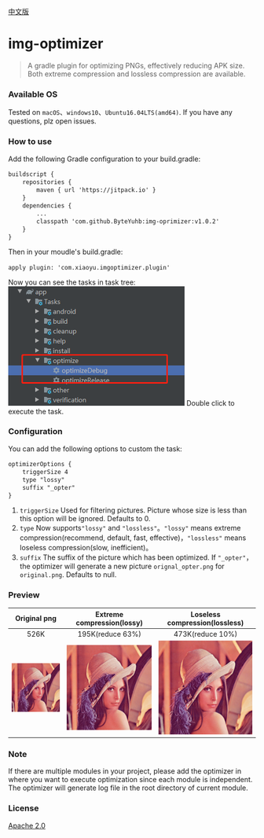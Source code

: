 

[中文版](README-zh-rCN.md)

# img-optimizer

>A gradle plugin for optimizing PNGs, effectively reducing APK size. Both extreme compression and lossless compression are available.

### Available OS

Tested on `macOS`、`windows10`、`Ubuntu16.04LTS(amd64)`. If you have any questions, plz open issues.

### How to use

Add the following Gradle configuration to your build.gradle: 

```
buildscript {
    repositories {
        maven { url 'https://jitpack.io' }
    }
    dependencies {
        ...
        classpath 'com.github.ByteYuhb:img-oprimizer:v1.0.2'
    }
}
```

Then in your moudle's build.gradle:  

`apply plugin: 'com.xiaoyu.imgoptimizer.plugin'`  

Now you can see the tasks in task tree:  
![原图](arts/image-optimizer.png)
Double click to execute the task.

### Configuration

You can add the following options to custom the task:   

```
optimizerOptions {
    triggerSize 4
    type "lossy"
    suffix "_opter"
}
```

1. `triggerSize` Used for filtering pictures. Picture whose size is less than this option will be ignored. Defaults to 0.
2. `type` Now supports`"lossy"` and `"lossless"`。`"lossy"` means extreme compression(recommend, default, fast, effective)，`"lossless"` means loseless compression(slow, inefficient)。
3. `suffix` The suffix of the picture which has been optimized. If `"_opter"`，the optimizer will generate a new picture `orignal_opter.png` for `original.png`. Defaults to null.

### Preview

|Original png|Extreme compression(lossy)|Loseless compression(lossless)|
|:---:|:---:|:---:|
|526K|195K(reduce 63%)|473K(reduce 10%)|
|![原图](arts/lenna.png)|![极限压缩](arts/lenna_lossy.png)|![无损压缩](arts/lenna_lossless.png)|

### Note

If there are multiple modules in your project, please add the optimizer in where you want to execute optimization since each module is independent. The optimizer will generate log file in the root directory of current module.

### License

[Apache 2.0](http://www.apache.org/licenses/LICENSE-2.0.html)